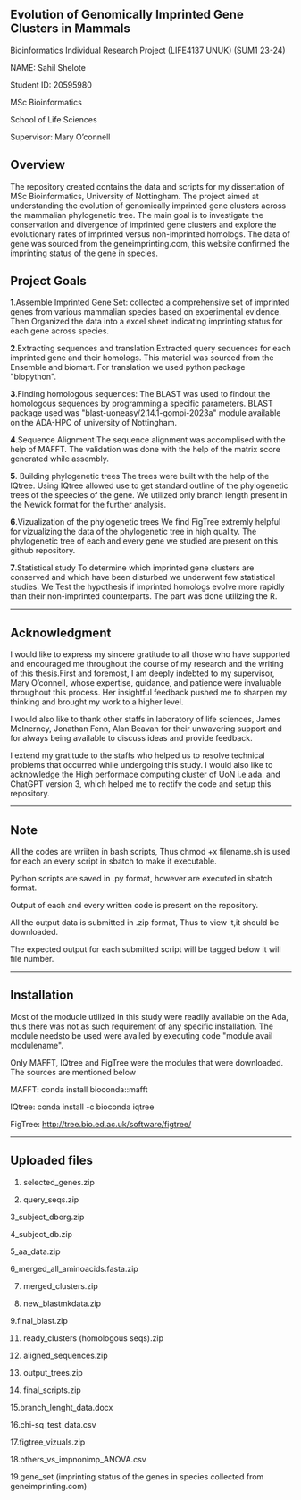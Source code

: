 ## Evolution of Genomically Imprinted Gene Clusters in Mammals
Bioinformatics Individual Research Project (LIFE4137 UNUK) (SUM1 23-24)

NAME: Sahil Shelote

Student ID: 20595980

MSc Bioinformatics

School of Life Sciences

Supervisor: Mary O’connell

## **Overview** 
The repository created contains the data and scripts for my dissertation of MSc Bioinformatics, University of Nottingham. The project aimed at understanding the evolution of genomically imprinted gene clusters across the mammalian phylogenetic tree. The main goal is to investigate the conservation and divergence of imprinted gene clusters and explore the evolutionary rates of imprinted versus non-imprinted homologs.
The data of gene was sourced from the geneimprinting.com, this website confirmed the imprinting status of the gene in species. 

## Project Goals
**1**.Assemble Imprinted Gene Set:
collected a comprehensive set of imprinted genes from various mammalian species based on experimental evidence. Then Organized the data into a excel sheet  indicating imprinting status for each gene across species.

**2**.Extracting sequences and translation
Extracted query sequences for each imprinted gene and their homologs. This material was sourced from the Ensemble and biomart. For translation we used python package "biopython".

**3**.Finding homologous sequences: 
The BLAST was used  to findout the homologous sequences by programming a specific parameters. BLAST package used was "blast-uoneasy/2.14.1-gompi-2023a" module available on the ADA-HPC of university of Nottingham.

**4**.Sequence Alignment
The sequence alignment was accomplised with the help of MAFFT. The validation was done with the help of the matrix score generated while assembly.

**5**. Building phylogenetic trees
The trees were built with the help of the IQtree. Using IQtree allowed use to get standard outline of the phylogenetic trees of the speecies of the gene. We utilized only branch length present in the Newick format for the further analysis.

**6**.Vizualization of the phylogenetic trees
We find FigTree extremly helpful for vizualizing the data of the phylogenetic tree in high quality. The phylogenetic tree of each and every gene we studied are present on this github repository.

**7**.Statistical study
To determine which imprinted gene clusters are conserved and which have been disturbed we underwent few statistical studies. We Test the hypothesis if imprinted homologs evolve more rapidly than their non-imprinted counterparts. The part was done utilizing the R.

---------------------------------------------
## Acknowledgment 

I would like to express my sincere gratitude to all those who have supported and encouraged me throughout the course of my research and the writing of this thesis.First and foremost, I am deeply indebted to my supervisor, Mary O’connell, whose expertise, guidance, and patience were invaluable throughout this process. Her insightful feedback pushed me to sharpen my thinking and brought my work to a higher level.

I would also like to thank other staffs in laboratory of life sciences, James McInerney, Jonathan Fenn, Alan Beavan for their unwavering support and for always being available to discuss ideas and provide feedback.

I extend my gratitude to the staffs who helped us to resolve technical problems that occurred while undergoing this study. I would also like to acknowledge the High performace computing cluster of UoN i.e ada. and ChatGPT version 3, which helped me to rectify the code and setup this repository. 

---------------------------------------------
## Note

All the codes are wriiten in bash scripts, Thus chmod +x filename.sh is used for each an every script in sbatch to make it executable. 

Python scripts are saved in .py format, however are executed in sbatch format.

Output of each and every written code is present on the repository.

All the output data is submitted in .zip format,  Thus to view it,it should be downloaded.

The expected output for each submitted script will be tagged below it will file number. 

---------------------------------------------
## Installation

Most  of the moducle utilized in this study were readily available on the Ada, thus there was not as such requirement of any specific installation. The module needsto be used were availed by executing code "module avail modulename".

Only MAFFT, IQtree and FigTree were the modules that were downloaded. The sources are mentioned below

MAFFT: conda install bioconda::mafft

IQtree: conda install -c bioconda iqtree

FigTree: http://tree.bio.ed.ac.uk/software/figtree/

---------------------------------------------
## Uploaded files 

1. selected_genes.zip
 
2. query_seqs.zip

3_subject_dborg.zip

4_subject_db.zip

5_aa_data.zip

6_merged_all_aminoacids.fasta.zip

7. merged_clusters.zip
   
8. new_blastmkdata.zip
   
9.final_blast.zip

11. ready_clusters (homologous seqs).zip
    
12. aligned_sequences.zip
    
13. output_trees.zip
    
14. final_scripts.zip
    
15.branch_lenght_data.docx

16.chi-sq_test_data.csv

17.figtree_vizuals.zip

18.others_vs_impnonimp_ANOVA.csv

19.gene_set (imprinting status of the genes in species collected from geneimprinting.com)

